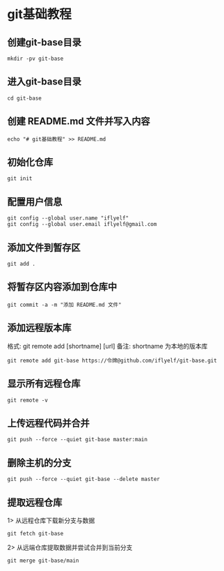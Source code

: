# git基础教程

## 创建git-base目录
```shell
mkdir -pv git-base
```
## 进入git-base目录
```shell
cd git-base
```
## 创建 README.md 文件并写入内容
```shell
echo "# git基础教程" >> README.md
```
## 初始化仓库
```shell
git init
```
## 配置用户信息
```shell
git config --global user.name "iflyelf"
git config --global user.email iflyelf@gmail.com
```
## 添加文件到暂存区
```shell
git add .
```
## 将暂存区内容添加到仓库中
```shell
git commit -a -m "添加 README.md 文件"
```
## 添加远程版本库
格式: git remote add [shortname] [url]
备注: shortname 为本地的版本库
```shell
git remote add git-base https://令牌@github.com/iflyelf/git-base.git
```
## 显示所有远程仓库
```shell
git remote -v
```
## 上传远程代码并合并
```shell
git push --force --quiet git-base master:main
```
## 删除主机的分支
```shell
git push --force --quiet git-base --delete master
```
## 提取远程仓库
1> 从远程仓库下载新分支与数据
```shell
git fetch git-base
```
2> 从远端仓库提取数据并尝试合并到当前分支
```shell
git merge git-base/main
```

